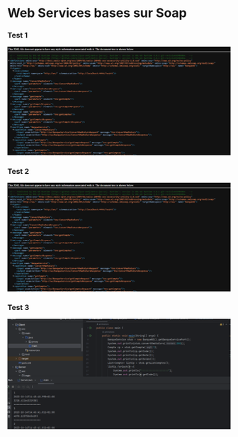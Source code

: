 <h1>Web Services bases sur Soap</h1>
<h3>Test 1</h3>
<img src="captures/1.png">
<h3>Test 2</h3>
<img src="captures/1.png">
<h3>Test 3</h3>
<img src="captures/3.png">